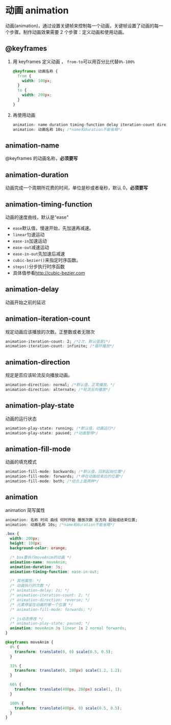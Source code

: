 # 动画 animation

动画(animation)，通过设置关键帧来控制每一个动画，关键帧设置了动画的每一个步骤。制作动画效果需要 2 个步骤：定义动画和使用动画。

## @keyframes

1. 用 keyframes 定义动画 ， `from-to`可以用百分比代替`0%-100%`

   ```css
   @keyframes 动画名称 {
     from {
       width: 100px;
     }
     to {
       width: 200px;
     }
   }
   ```

2. 再使用动画

   ```css
   animation: name duration timing-function delay iteration-count direction fill-mode;
   animation: 动画名称 10s; /*name和duration不能省略*/
   ```

## animation-name

@keyframes 的动画名称，**必须要写**

## animation-duration

动画完成一个周期所花费的时间，单位是秒或者毫秒，默认 0，**必须要写**

## animation-timing-function

动画的速度曲线，默认是“ease"

- `ease`默认值，慢速开始，先加速再减速。
- `linear`匀速运动
- `ease-in`加速运动
- `ease-out`减速运动
- `ease-in-out`先加速后减速
- `cubic-bezier()`来指定时序函数。
- `steps()`分步执行时序函数
- 具体值参看<http://cubic-bezier.com>

## animation-delay

动画开始之前的延迟

## animation-iteration-count

规定动画应该播放的次数。正整数或者无限次

```css
animation-iteration-count: 2; /*2次，默认值是1*/
animation-iteration-count: infinite; /*循环播放*/
```

## animation-direction

规定是否应该轮流反向播放动画。

```css
animation-direction: normal; /*默认值。正常播放。*/
animation-direction: alternate; /*轮流反向播放*/
```

## animation-play-state

动画的运行状态

```css
animation-play-state: running; /*默认值，动画运行*/
animation-play-state: paused; /*动画暂停*/
```

## animation-fill-mode

动画的填充模式

```css
animation-fill-mode: backwards; /*默认值，回到起始位置*/
animation-fill-mode: forwards; /*停在动画结束后的位置*/
animation-fill-mode: both; /*结合上面两种*/
```

## animation

animation 简写属性

```css
animation: 名称 时间 曲线 何时开始 播放次数 反方向 起始或结束位置;
animation: 动画名称 10s; /*name和duration不能省略*/
```

```css
.box {
  width: 200px;
  height: 100px;
  background-color: orange;

  /* box要执行moveAnim的动画 */
  animation-name: moveAnim;
  animation-duration: 3s;
  animation-timing-function: ease-in-out;

  /* 其他属性: */
  /* 动画执行的次数 */
  /* animation-delay: 2s; */
  /* animation-iteration-count: 2; */
  /* animation-direction: reverse; */
  /* 元素停留在动画的哪一个位置 */
  /* animation-fill-mode: forwards; */

  /* js动态修改 */
  /* animation-play-state: paused; */
  animation: moveAnim 3s linear 1s 2 normal forwards;
}

@keyframes moveAnim {
  0% {
    transform: translate(0, 0) scale(0.5, 0.5);
  }

  33% {
    transform: translate(0, 200px) scale(1.2, 1.2);
  }

  66% {
    transform: translate(400px, 200px) scale(1, 1);
  }

  100% {
    transform: translate(400px, 0) scale(0.5, 0.5);
  }
}
```
